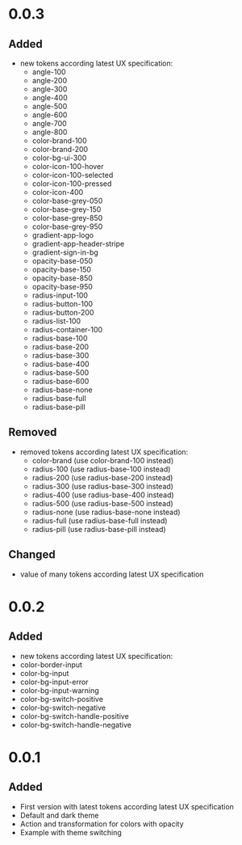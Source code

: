# 0.0.3
## Added
- new tokens according latest UX specification: 
  - angle-100
  - angle-200
  - angle-300
  - angle-400
  - angle-500
  - angle-600
  - angle-700
  - angle-800
  - color-brand-100
  - color-brand-200
  - color-bg-ui-300
  - color-icon-100-hover
  - color-icon-100-selected
  - color-icon-100-pressed
  - color-icon-400
  - color-base-grey-050
  - color-base-grey-150
  - color-base-grey-850
  - color-base-grey-950
  - gradient-app-logo
  - gradient-app-header-stripe
  - gradient-sign-in-bg
  - opacity-base-050
  - opacity-base-150
  - opacity-base-850
  - opacity-base-950
  - radius-input-100
  - radius-button-100
  - radius-button-200
  - radius-list-100
  - radius-container-100
  - radius-base-100
  - radius-base-200
  - radius-base-300
  - radius-base-400
  - radius-base-500
  - radius-base-600
  - radius-base-none
  - radius-base-full
  - radius-base-pill
## Removed
- removed tokens according latest UX specification:
  - color-brand (use color-brand-100 instead)
  - radius-100 (use radius-base-100 instead)
  - radius-200 (use radius-base-200 instead)
  - radius-300 (use radius-base-300 instead)
  - radius-400 (use radius-base-400 instead)
  - radius-500 (use radius-base-500 instead)
  - radius-none (use radius-base-none instead)
  - radius-full (use radius-base-full instead)
  - radius-pill (use radius-base-pill instead)
## Changed
- value of many tokens according latest UX specification 

# 0.0.2
## Added
- new tokens according latest UX specification:
- color-border-input
- color-bg-input
- color-bg-input-error
- color-bg-input-warning
- color-bg-switch-positive
- color-bg-switch-negative
- color-bg-switch-handle-positive
- color-bg-switch-handle-negative

# 0.0.1
## Added
- First version with latest tokens according latest UX specification
- Default and dark theme
- Action and transformation for colors with opacity
- Example with theme switching

